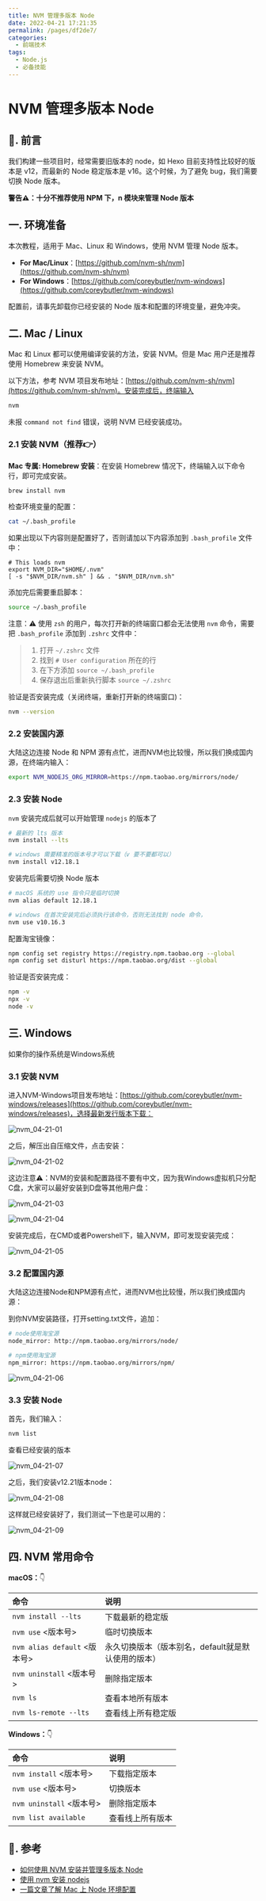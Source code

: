```yaml
---
title: NVM 管理多版本 Node
date: 2022-04-21 17:21:35
permalink: /pages/df2de7/
categories:
  - 前端技术
tags:
  - Node.js
  - 必备技能
---
```


# NVM 管理多版本 Node

## 📖. 前言

我们构建一些项目时，经常需要旧版本的 node，如 Hexo 目前支持性比较好的版本是 v12，而最新的 Node 稳定版本是 v16。这个时候，为了避免 bug，我们需要切换 Node 版本。

**警告⚠️：十分不推荐使用 NPM 下，n 模块来管理 Node 版本**

## 一. 环境准备

本次教程，适用于 Mac、Linux 和 Windows，使用 NVM 管理 Node 版本。

- **For Mac/Linux**：[https://github.com/nvm-sh/nvm](https://github.com/nvm-sh/nvm)
- **For Windows**：[https://github.com/coreybutler/nvm-windows](https://github.com/coreybutler/nvm-windows)

配置前，请事先卸载你已经安装的 Node 版本和配置的环境变量，避免冲突。

## 二. Mac / Linux

Mac 和 Linux 都可以使用编译安装的方法，安装 NVM。但是 Mac 用户还是推荐使用 Homebrew 来安装 NVM。

以下方法，参考 NVM 项目发布地址：[https://github.com/nvm-sh/nvm](https://github.com/nvm-sh/nvm)。安装完成后，终端输入

```bash
nvm
```

未报 `command not find` 错误，说明 NVM 已经安装成功。

### 2.1 安装 NVM（推荐👉）

**Mac 专属: Homebrew 安装**：在安装 Homebrew 情况下，终端输入以下命令行，即可完成安装。

```bash
brew install nvm
```

检查环境变量的配置：

```bash
cat ~/.bash_profile
```

如果出现以下内容则是配置好了，否则请加以下内容添加到 `.bash_profile` 文件中：

```text
# This loads nvm
export NVM_DIR="$HOME/.nvm"
[ -s "$NVM_DIR/nvm.sh" ] && . "$NVM_DIR/nvm.sh"
```

添加完后需要重启脚本：

```bash
source ~/.bash_profile
```

注意：⚠️ 使用 `zsh` 的用户，每次打开新的终端窗口都会无法使用 `nvm` 命令，需要把 `.bash_profile` 添加到 `.zshrc` 文件中：
> 1. 打开 `~/.zshrc` 文件
> 2. 找到 `# User configuration` 所在的行
> 3. 在下方添加 `source ~/.bash_profile`
> 4. 保存退出后重新执行脚本 `source ~/.zshrc`

验证是否安装完成（关闭终端，重新打开新的终端窗口)：

```bash
nvm --version
```

### 2.2 安装国内源

大陆这边连接 Node 和 NPM 源有点忙，进而NVM也比较慢，所以我们换成国内源，在终端内输入：

```bash
export NVM_NODEJS_ORG_MIRROR=https://npm.taobao.org/mirrors/node/
```

### 2.3 安装 Node

`nvm` 安装完成后就可以开始管理 `nodejs` 的版本了

```bash
# 最新的 lts 版本
nvm install --lts

# windows 需要精准的版本号才可以下载（v 要不要都可以）
nvm install v12.18.1
```

安装完后需要切换 Node 版本

```bash
# macOS 系统的 use 指令只是临时切换
nvm alias default 12.18.1

# windows 在首次安装完后必须执行该命令，否则无法找到 node 命令，
nvm use v10.16.3
```

配置淘宝镜像：

```bash
npm config set registry https://registry.npm.taobao.org --global 
npm config set disturl https://npm.taobao.org/dist --global
```

验证是否安装完成：

```bash
npm -v
npx -v
node -v
```

##  三. Windows

如果你的操作系统是Windows系统

### 3.1 安装 NVM

进入NVM-Windows项目发布地址：[https://github.com/coreybutler/nvm-windows/releases](https://github.com/coreybutler/nvm-windows/releases)，选择最新发行版本下载：

![nvm_04-21-01](https://fastly.jsdelivr.net/gh/oliver556/image-hosting@master/20220421/nvm_04-21-01.2cw4bkur7r9.webp)

<img-desc :num="'3.1-1'" :title="'下载安装版本，方便配置'" />

之后，解压出自压缩文件，点击安装：

![nvm_04-21-02](https://fastly.jsdelivr.net/gh/oliver556/image-hosting@master/20220421/nvm_04-21-02.2tpsl5pxeko0.webp)

<img-desc :num="'3.1-2'" :title="'解压'" />

这边注意⚠️：NVM的安装和配置路径不要有中文，因为我Windows虚拟机只分配C盘，大家可以最好安装到D盘等其他用户盘：

![nvm_04-21-03](https://fastly.jsdelivr.net/gh/oliver556/image-hosting@master/20220421/nvm_04-21-03.5cwdxnf8wfs0.webp)

<img-desc :num="'3.1-3'" :title="'路径不要有中文'" />

![nvm_04-21-04](https://fastly.jsdelivr.net/gh/oliver556/image-hosting@master/20220421/nvm_04-21-04.5jp2ivtoxmo0.webp)

<img-desc :num="'3.1-4'" :title="'一样不要中文路径'" />

安装完成后，在CMD或者Powershell下，输入NVM，即可发现安装完成：

![nvm_04-21-05](https://fastly.jsdelivr.net/gh/oliver556/image-hosting@master/20220421/nvm_04-21-05.3ctyiwh74yq0.webp)

<img-desc :num="'3.1-5'" :title="'安装完成'" />

### 3.2 配置国内源

大陆这边连接Node和NPM源有点忙，进而NVM也比较慢，所以我们换成国内源：

到你NVM安装路径，打开setting.txt文件，追加：

```bash
# node使用淘宝源
node_mirror: http://npm.taobao.org/mirrors/node/ 

# npm使用淘宝源
npm_mirror: https://npm.taobao.org/mirrors/npm/
```

![nvm_04-21-06](https://fastly.jsdelivr.net/gh/oliver556/image-hosting@master/20220421/nvm_04-21-06.1pb34mor9o68.webp)

<img-desc :num="'3.1-6'" :title="'换源'" />

### 3.3 安装 Node

首先，我们输入：

```bash
nvm list
```

查看已经安装的版本

![nvm_04-21-07](https://fastly.jsdelivr.net/gh/oliver556/image-hosting@master/20220421/nvm_04-21-07.5xlgplivimw0.webp)

<img-desc :num="'3.1-7'" :title="'没安装任何版本'" />

之后，我们安装v12.21版本node：

![nvm_04-21-08](https://fastly.jsdelivr.net/gh/oliver556/image-hosting@master/20220421/nvm_04-21-08.1brhr4qru3pc.webp)

<img-desc :num="'3.1-8'" :title="'安装12.21'" />

这样就已经安装好了，我们测试一下也是可以用的：

![nvm_04-21-09](https://fastly.jsdelivr.net/gh/oliver556/image-hosting@master/20220421/nvm_04-21-09.8wt8bmi69hw.webp)

<img-desc :num="'3.1-9'" :title="'使用node'" />

##  四. NVM 常用命令

**macOS：**:point_down:

| 命令                         | 说明                                        |
|:----------------------------|:--------------------------------------------|
| `nvm install --lts`         | 下载最新的稳定版                               |
| `nvm use` <版本号>           | 临时切换版本                                  |
| `nvm alias default` <版本号> | 永久切换版本（版本别名，default就是默认使用的版本） |
| `nvm uninstall` <版本号>     | 删除指定版本                                  |
| `nvm ls`                    | 查看本地所有版本                               |
| `nvm ls-remote --lts`       | 查看线上所有稳定版                             |

**Windows：**:point_down:

| 命令                     | 说明          |
|:------------------------|:--------------|
| `nvm install` <版本号>   | 下载指定版本    |
| `nvm use` <版本号>       | 切换版本       |
| `nvm uninstall` <版本号> | 删除指定版本    |
| `nvm list available`    | 查看线上所有版本 |

## :door:. 参考

- [如何使用 NVM 安装并管理多版本 Node](https://cloud.tencent.com/developer/article/1812323)
- [使用 nvm 安装 nodejs](https://segmentfault.com/a/1190000020807954)
- [一篇文章了解 Mac 上 Node 环境配置](https://segmentfault.com/a/1190000015416829)
